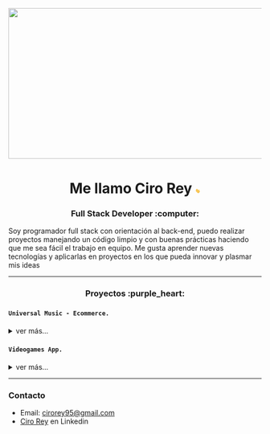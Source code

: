<p align="center">
<img src="https://i.pinimg.com/originals/c6/3f/b4/c63fb4d45a436a3d958ce719369665c2.gif" width="750" height="300">
</p>
                                                                                                                
<h1 align="center">
Me llamo Ciro Rey <img src="./assets/saludo.gif" width="10">
</h1>
<h3 align="center"> Full Stack Developer :computer: </h3>
Soy programador full stack con orientación al back-end, puedo realizar proyectos manejando un código limpio y con buenas prácticas haciendo que me sea fácil el trabajo en equipo. 
Me gusta aprender nuevas tecnologías y aplicarlas en proyectos en los que pueda innovar y plasmar mis ideas
                
----
<h3 align="center">Proyectos :purple_heart: </h3>

<tr>
<td>


</td>
<td> <h4 align="left"><code>Universal Music - Ecommerce.</code> </h4>
  <details>
    <summary>ver más...</summary>
 <br />
  <p align = "justify">Proyecto en grupo realizado para el Bootcamp Henry, esta aplicacion permite ver productos musicales de alta calidad, donde el usuario podra filtrar productos por calificacion, precio y categorias, el usuario tendra la posibilidad de agregar productos a un carrito donde solo podra realizar el pago atravez de Stripe si se registra con un correo o bien con un usuario de google. Ademas cuenta con un panel de administracion el cual permite al admin listar todos los productos, eliminar, editar y crear otros. Tambien podra ver todas las ordenes de compra que se hicieron, confirmarlas o cancelar.</p>

  <p>Link del repo Api: <a href="https://github.com/cirorey20/api-pf-ecommerce">uv-api </a></p>
  <p>Link del repo Client: <a href="https://github.com/cirorey20/client-pf-ecommerce"> uv-client </a></p>
    <p>Link Web: <a href="https://universalmusic-henry.web.app/"> web-universalmusic.app </a></p>

  <div>
   <p style = 'text-align:center;'>
     <img src="./assets/uv/1.png" width="400px">
     <img src="./assets/uv/2.png" width="400px">
     <img src="./assets/uv/3.png" width="400px">
     <img src="./assets/uv/4.png" width="400px">
     <img src="./assets/uv/5.png" width="400px">
     <img src="./assets/uv/6.png" width="400px">
     <img src="./assets/uv/7.png" width="400px">
     <img src="./assets/uv/8.png" width="400px">
     <img src="./assets/uv/9.png" width="400px">
  </p>
 </div>

 #### Desarrollada

- React
- Tailwindcss
- Redux
- Typescript
- NodeJs
- Express
- Sequelize
- Auth0

  </details> </td>
</tr>
<!-- <tr> -->
<!-- <td> -->

<tr>
<td>


</td>
<td> <h4 align="left"> <code>Videogames App.</code> </h4>
  <details>
    <summary>ver más...</summary>
  <br />
  <p align = "justify">Desarrollo de una SPA (Single-Page Application), usando ReactJS para el Front-End, y Redux para gestionar el estado de la aplicación, los componentes fueron desarrollados con CSS, sin el uso de librerías externas. La aplicación  de Videogames permite ordenar y filtrar los datos traídos de una API, y de una base de datos local, también permite crear videogames propios, y mostrar el detalle los mismos.. </p>

  <p>Link del repo Api: <a href="https://github.com/cirorey20/api-rest-videogames">videogames-api </a></p>
  <p>Link del repo Client: <a href="https://github.com/cirorey20/client-videogames"> videogames-client </a></p>
    <p>Link Web: <a href="https://videogamesciroapp.web.app/"> web-videogames.app </a></p>

  <div>
   <p style = 'text-align:center;'>
     <img src="./assets/gamesv/1.png" width="400px">
     <img src="./assets/gamesv/2.png" width="400px">
     <img src="./assets/gamesv/5.png" width="400px">
     <img src="./assets/gamesv/6.png" width="400px">
     <img src="./assets/gamesv/7.png" width="400px">
  </p>
 </div>

#### Desarrollada

- React
- Redux
- NodeJs
- Express
- Sequelize
- Passport

  </details> </td>
  
</tr>

----

### Contacto

- Email: cirorey95@gmail.com
- [Ciro Rey](https://www.linkedin.com/in/cirorey/ "Enlace a mi perfil de Linkedin") en Linkedin
